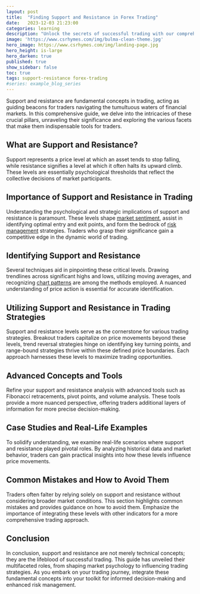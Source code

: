```yaml
---
layout: post
title:  "Finding Support and Resistance in Forex Trading"
date:   2023-12-03 21:23:00
categories: learning
description: "Unlock the secrets of successful trading with our comprehensive guide on support and resistance strategies. Master market dynamics now!"
image: 'https://www.csrhymes.com/img/bulma-clean-theme.jpg'
hero_image: https://www.csrhymes.com/img/landing-page.jpg
hero_height: is-large
hero_darken: true
published: true
show_sidebar: false
toc: true
tags: support-resistance forex-trading
#series: example_blog_series
---
```


<p>Support and resistance are fundamental concepts in trading, acting as guiding beacons for traders navigating the tumultuous waters of financial markets. In this comprehensive guide, we delve into the intricacies of these crucial pillars, unraveling their significance and exploring the various facets that make them indispensable tools for traders.</p>

## What are Support and Resistance?
<p>Support represents a price level at which an asset tends to stop falling, while resistance signifies a level at which it often halts its upward climb. These levels are essentially psychological thresholds that reflect the collective decisions of market participants.</p>

## Importance of Support and Resistance in Trading
<p>Understanding the psychological and strategic implications of support and resistance is paramount. These levels shape <a href="https://www.daytrading.ltd/2023/12/understanding-market-sentiment-in-forex.html">market sentiment</a>, assist in identifying optimal entry and exit points, and form the bedrock of <a href="https://www.daytrading.ltd/2023/12/mastering-forex-risk-management.html">risk management</a> strategies. Traders who grasp their significance gain a competitive edge in the dynamic world of trading.</p>

## Identifying Support and Resistance
<p>Several techniques aid in pinpointing these critical levels. Drawing trendlines across significant highs and lows, utilizing moving averages, and recognizing <a href="https://www.daytrading.ltd/2023/12/unraveling-art-of-chart-patterns-in.html">chart patterns</a> are among the methods employed. A nuanced understanding of price action is essential for accurate identification.</p>

## Utilizing Support and Resistance in Trading Strategies
<p>Support and resistance levels serve as the cornerstone for various trading strategies. Breakout traders capitalize on price movements beyond these levels, trend reversal strategies hinge on identifying key turning points, and range-bound strategies thrive within these defined price boundaries. Each approach harnesses these levels to maximize trading opportunities.</p>

## Advanced Concepts and Tools
<p>Refine your support and resistance analysis with advanced tools such as Fibonacci retracements, pivot points, and volume analysis. These tools provide a more nuanced perspective, offering traders additional layers of information for more precise decision-making.</p>
  
## Case Studies and Real-Life Examples
<p>To solidify understanding, we examine real-life scenarios where support and resistance played pivotal roles. By analyzing historical data and market behavior, traders can gain practical insights into how these levels influence price movements.</p>

## Common Mistakes and How to Avoid Them
<p>Traders often falter by relying solely on support and resistance without considering broader market conditions. This section highlights common mistakes and provides guidance on how to avoid them. Emphasize the importance of integrating these levels with other indicators for a more comprehensive trading approach.</p>

## Conclusion
<p>In conclusion, support and resistance are not merely technical concepts; they are the lifeblood of successful trading. This guide has unveiled their multifaceted roles, from shaping market psychology to influencing trading strategies. As you embark on your trading journey, integrate these fundamental concepts into your toolkit for informed decision-making and enhanced risk management.</p>

<script type='application/ld+json'>
{
  "@context": "https://schema.org",
  "@type": "FAQPage",
  "mainEntity": [
    {
      "@type": "Question",
      "name": "What is the significance of support and resistance in trading?",
      "acceptedAnswer": {
        "@type": "Answer",
        "text": "Support and resistance are crucial for shaping market psychology, identifying entry points, and managing risks in trading."
      }
    },
    {
      "@type": "Question",
      "name": "How can one identify support and resistance levels?",
      "acceptedAnswer": {
        "@type": "Answer",
        "text": "Support and resistance levels can be identified using techniques like trendlines, moving averages, and chart pattern recognition."
      }
    },
    {
      "@type": "Question",
      "name": "What trading strategies utilize support and resistance?",
      "acceptedAnswer": {
        "@type": "Answer",
        "text": "Various strategies like breakout trading, trend reversal, and range-bound trading capitalize on support and resistance levels."
      }
    },
    {
      "@type": "Question",
      "name": "Are there advanced tools for support and resistance analysis?",
      "acceptedAnswer": {
        "@type": "Answer",
        "text": "Yes, tools like Fibonacci retracements, pivot points, and volume analysis provide a more nuanced perspective for traders."
      }
    },
    {
      "@type": "Question",
      "name": "What common mistakes should traders avoid with support and resistance?",
      "acceptedAnswer": {
        "@type": "Answer",
        "text": "Avoid relying solely on these levels; integrate them with other indicators for a comprehensive trading approach."
      }
    }
  ]
}
</script>